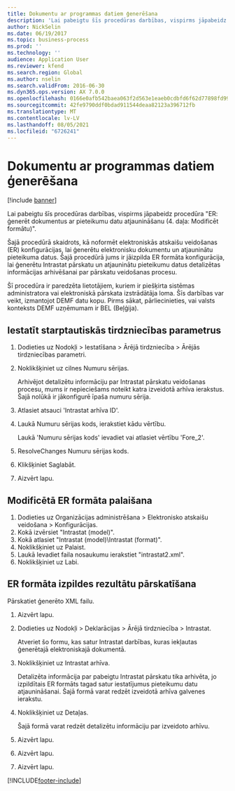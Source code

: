 ```yaml
---
title: Dokumentu ar programmas datiem ģenerēšana
description: 'Lai pabeigtu šīs procedūras darbības, vispirms jāpabeidz procedūra "ER: ģenerēt dokumentus ar pieteikumu datu atjaunināšanu (4. daļa — modificēt formātu)".'
author: NickSelin
ms.date: 06/19/2017
ms.topic: business-process
ms.prod: ''
ms.technology: ''
audience: Application User
ms.reviewer: kfend
ms.search.region: Global
ms.author: nselin
ms.search.validFrom: 2016-06-30
ms.dyn365.ops.version: AX 7.0.0
ms.openlocfilehash: 0166e0afb542baea063f2d563e1eaeb0cdbfd6f62d77898fd9916afbeca90e48
ms.sourcegitcommit: 42fe9790ddf0bdad911544deaa82123a396712fb
ms.translationtype: MT
ms.contentlocale: lv-LV
ms.lasthandoff: 08/05/2021
ms.locfileid: "6726241"
---
```

# <a name="generate-documents-that-have-application-data"></a>Dokumentu ar programmas datiem ģenerēšana

[!include [banner](../../includes/banner.md)]

Lai pabeigtu šīs procedūras darbības, vispirms jāpabeidz procedūra "ER: ģenerēt dokumentus ar pieteikumu datu atjaunināšanu (4. daļa: Modificēt formātu)".



Šajā procedūrā skaidrots, kā noformēt elektroniskās atskaišu veidošanas (ER) konfigurācijas, lai ģenerētu elektronisku dokumentu un atjauninātu pieteikuma datus. Šajā procedūrā jums ir jāizpilda ER formāta konfigurācija, lai ģenerētu Intrastat pārskatu un atjauninātu pieteikumu datus detalizētas informācijas arhivēšanai par pārskatu veidošanas procesu.



Šī procedūra ir paredzēta lietotājiem, kuriem ir piešķirta sistēmas administratora vai elektroniskā pārskata izstrādātāja loma. Šīs darbības var veikt, izmantojot DEMF datu kopu. Pirms sākat, pārliecinieties, vai valsts konteksts DEMF uzņēmumam ir BEL (Beļģija).


## <a name="set-up-foreign-trade-parameters"></a>Iestatīt starptautiskās tirdzniecības parametrus
1. Dodieties uz Nodokļi > Iestatīšana > Ārējā tirdzniecība > Ārējās tirdzniecības parametri.
2. Noklikšķiniet uz cilnes Numuru sērijas.

    Arhivējot detalizētu informāciju par Intrastat pārskatu veidošanas procesu, mums ir nepieciešams noteikt katra izveidotā arhīva ierakstus. Šajā nolūkā ir jākonfigurē īpaša numuru sērija.  

3. Atlasiet atsauci 'Intrastat arhīva ID'.
4. Laukā Numuru sērijas kods, ierakstiet kādu vērtību.

    Laukā 'Numuru sērijas kods' ievadiet vai atlasiet vērtību 'Fore_2'.  

5. ResolveChanges Numuru sērijas kods.
6. Klikšķiniet Saglabāt.
7. Aizvērt lapu.

## <a name="run-modified-er-format"></a>Modificētā ER formāta palaišana
1. Dodieties uz Organizācijas administrēšana > Elektronisko atskaišu veidošana > Konfigurācijas.
2. Kokā izvērsiet "Intrastat (model)".
3. Kokā atlasiet "Intrastat (model)\Intrastat (format)".
4. Noklikšķiniet uz Palaist.
5. Laukā Ievadiet faila nosaukumu ierakstiet "intrastat2.xml".
6. Noklikšķiniet uz Labi.

## <a name="review-er-format-executions-results"></a>ER formāta izpildes rezultātu pārskatīšana
Pārskatiet ģenerēto XML failu.  
1. Aizvērt lapu.
2. Dodieties uz Nodokļi > Deklarācijas > Ārējā tirdzniecība > Intrastat.

    Atveriet šo formu, kas satur Intrastat darbības, kuras iekļautas ģenerētajā elektroniskajā dokumentā.  

3. Noklikšķiniet uz Intrastat arhīva.

    Detalizēta informācija par pabeigtu Intrastat pārskatu tika arhivēta, jo izpildītais ER formāts tagad satur iestatījumus pieteikumu datu atjaunināšanai. Šajā formā varat redzēt izveidotā arhīva galvenes ierakstu.  

4. Noklikšķiniet uz Detaļas.

    Šajā formā varat redzēt detalizētu informāciju par izveidoto arhīvu.  

5. Aizvērt lapu.
6. Aizvērt lapu.
7. Aizvērt lapu.



[!INCLUDE[footer-include](../../../../includes/footer-banner.md)]
